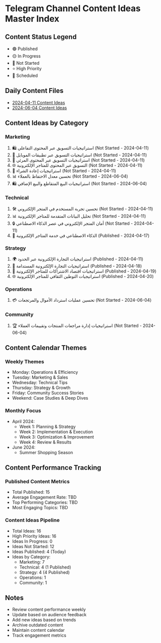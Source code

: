 # Telegram Channel Content Ideas Master Index

## Content Status Legend
- 🟢 Published
- 🟡 In Progress
- 🔴 Not Started
- ⭐ High Priority
- 📅 Scheduled

## Daily Content Files
- [2024-04-11 Content Ideas](2024-04-11-content-ideas.md)
- [2024-06-04 Content Ideas](2024-06-04-content-ideas.md)

## Content Ideas by Category

### Marketing
1. 🛍️ استراتيجيات التسويق عبر المحتوى التفاعلي (Not Started - 2024-04-11)
2. 📱 استراتيجيات التسويق عبر تطبيقات الموبايل (Not Started - 2024-04-11)
3. 🎥 استراتيجيات التسويق عبر المحتوى المرئي (Not Started - 2024-04-11)
4. 🌐 التسويق عبر المحتوى للمتاجر الإلكترونية (Not Started - 2024-04-11)
5. 🔄 استراتيجيات إعادة الشراء (Not Started - 2024-04-11)
6. 📊 تحسين معدل الاحتفاظ بالعملاء (Not Started - 2024-06-04)
7. 🛍️ استراتيجيات البيع المتقاطع والبيع الإضافي (Not Started - 2024-06-04)

### Technical
1. 🛠️ تحسين تجربة المستخدم في المتجر الإلكتروني (Not Started - 2024-04-11)
2. 📊 تحليل البيانات المتقدمة للمتاجر الإلكترونية (Not Started - 2024-04-11)
3. 🔒 أمان المتجر الإلكتروني في عصر الذكاء الاصطناعي (Not Started - 2024-04-11)
4. 🤖 الذكاء الاصطناعي في خدمة المتاجر الإلكترونية (Published - 2024-04-17)

### Strategy
1. 🌍 استراتيجيات التجارة الإلكترونية عبر الحدود (Published - 2024-04-11)
2. 🌱 استراتيجيات التجارة الإلكترونية المستدامة (Published - 2024-04-18)
3. 🔄 استراتيجيات اقتصاد الاشتراكات للمتاجر الإلكترونية (Published - 2024-04-19)
4. 🌐 استراتيجيات التوطين الثقافي للمتاجر الإلكترونية (Published - 2024-04-20)

### Operations
1. 💳 تحسين عمليات استرداد الأموال والمرتجعات (Not Started - 2024-06-04)

### Community
1. 🏆 استراتيجيات إدارة مراجعات المنتجات وتقييمات العملاء (Not Started - 2024-06-04)

## Content Calendar Themes

### Weekly Themes
- Monday: Operations & Efficiency
- Tuesday: Marketing & Sales
- Wednesday: Technical Tips
- Thursday: Strategy & Growth
- Friday: Community Success Stories
- Weekend: Case Studies & Deep Dives

### Monthly Focus
- April 2024:
  - Week 1: Planning & Strategy
  - Week 2: Implementation & Execution
  - Week 3: Optimization & Improvement
  - Week 4: Review & Results
- June 2024:
  - Summer Shopping Season

## Content Performance Tracking

### Published Content Metrics
- Total Published: 15
- Average Engagement Rate: TBD
- Top Performing Categories: TBD
- Most Engaging Topics: TBD

### Content Ideas Pipeline
- Total Ideas: 16
- High Priority Ideas: 16
- Ideas In Progress: 0
- Ideas Not Started: 12
- Ideas Published: 4 (Today)
- Ideas by Category:
  - Marketing: 7
  - Technical: 4 (1 Published)
  - Strategy: 4 (4 Published)
  - Operations: 1
  - Community: 1

## Notes
- Review content performance weekly
- Update based on audience feedback
- Add new ideas based on trends
- Archive outdated content
- Maintain content calendar
- Track engagement metrics
